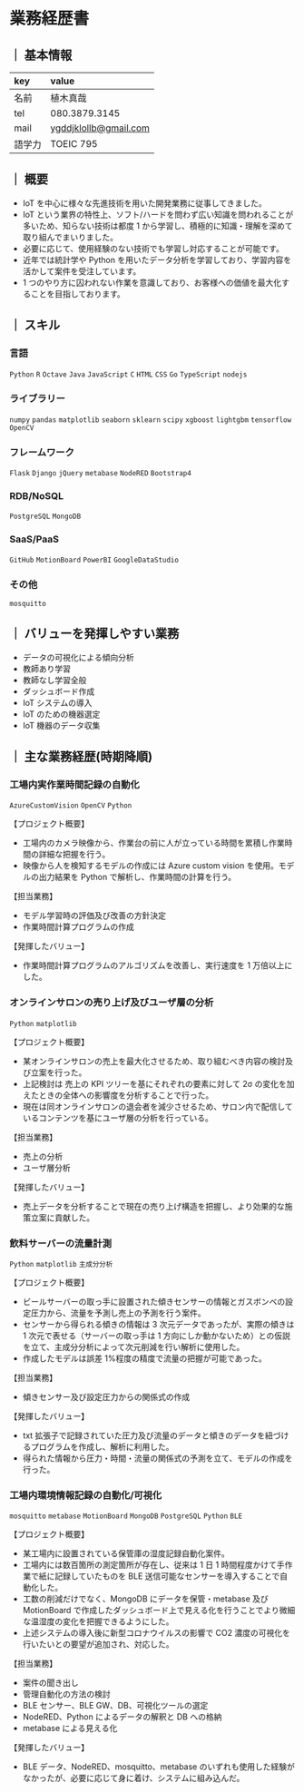# 業務経歴書

## ｜ 基本情報

| key    | value                 |
| :----- | :-------------------- |
| 名前   | 植木真哉              |
| tel    | 080.3879.3145         |
| mail   | ygddjklollb@gmail.com |
| 語学力 | TOEIC 795             |

<!-- | ポートフォリオ | xxx| -->

## ｜ 概要

- IoT を中心に様々な先進技術を用いた開発業務に従事してきました。
- IoT という業界の特性上、ソフト/ハードを問わず広い知識を問われることが多いため、知らない技術は都度 1 から学習し、積極的に知識・理解を深めて取り組んでまいりました。
- 必要に応じて、使用経験のない技術でも学習し対応することが可能です。
- 近年では統計学や Python を用いたデータ分析を学習しており、学習内容を活かして案件を受注しています。
- 1 つのやり方に囚われない作業を意識しており、お客様への価値を最大化することを目指しております。

## ｜ スキル

### 言語

`Python` `R` `Octave` `Java` `JavaScript` `C` `HTML` `CSS` `Go` `TypeScript` `nodejs`

### ライブラリー

`numpy` `pandas` `matplotlib` `seaborn` `sklearn` `scipy` `xgboost` `lightgbm` `tensorflow` `OpenCV`

### フレームワーク

`Flask` `Django` `jQuery` `metabase` `NodeRED` `Bootstrap4`

### RDB/NoSQL

`PostgreSQL` `MongoDB`

### SaaS/PaaS

`GitHub` `MotionBoard` `PowerBI` `GoogleDataStudio`

### その他

`mosquitto`

## ｜ バリューを発揮しやすい業務

- データの可視化による傾向分析
- 教師あり学習
- 教師なし学習全般
- ダッシュボード作成
- IoT システムの導入
- IoT のための機器選定
- IoT 機器のデータ収集

## ｜ 主な業務経歴(時期降順)

### 工場内実作業時間記録の自動化

`AzureCustomVision` `OpenCV` `Python`

【プロジェクト概要】

- 工場内のカメラ映像から、作業台の前に人が立っている時間を累積し作業時間の詳細な把握を行う。
- 映像から人を検知するモデルの作成には Azure custom vision を使用。モデルの出力結果を Python で解析し、作業時間の計算を行う。

【担当業務】

- モデル学習時の評価及び改善の方針決定
- 作業時間計算プログラムの作成

【発揮したバリュー】

- 作業時間計算プログラムのアルゴリズムを改善し、実行速度を 1 万倍以上にした。

### オンラインサロンの売り上げ及びユーザ層の分析

`Python` `matplotlib`

【プロジェクト概要】

- 某オンラインサロンの売上を最大化させるため、取り組むべき内容の検討及び立案を行った。
- 上記検討は 売上の KPI ツリーを基にそれぞれの要素に対して 2σ の変化を加えたときの全体への影響度を分析することで行った。
- 現在は同オンラインサロンの退会者を減少させるため、サロン内で配信しているコンテンツを基にユーザ層の分析を行っている。

【担当業務】

- 売上の分析
- ユーザ層分析

【発揮したバリュー】

- 売上データを分析することで現在の売り上げ構造を把握し、より効果的な施策立案に貢献した。

### 飲料サーバーの流量計測

`Python` `matplotlib` `主成分分析`

【プロジェクト概要】

- ビールサーバーの取っ手に設置された傾きセンサーの情報とガスボンベの設定圧力から、流量を予測し売上の予測を行う案件。
- センサーから得られる傾きの情報は 3 次元データであったが、実際の傾きは 1 次元で表せる（サーバーの取っ手は 1 方向にしか動かないため）との仮説を立て、主成分分析によって次元削減を行い解析に使用した。
- 作成したモデルは誤差 1%程度の精度で流量の把握が可能であった。

【担当業務】

- 傾きセンサー及び設定圧力からの関係式の作成

【発揮したバリュー】

- txt 拡張子で記録されていた圧力及び流量のデータと傾きのデータを紐づけるプログラムを作成し、解析に利用した。
- 得られた情報から圧力・時間・流量の関係式の予測を立て、モデルの作成を行った。

### 工場内環境情報記録の自動化/可視化

`mosquitto` `metabase` `MotionBoard` `MongoDB` `PostgreSQL` `Python` `BLE`

【プロジェクト概要】

- 某工場内に設置されている保管庫の湿度記録自動化案件。
- 工場内には数百箇所の測定箇所が存在し、従来は 1 日 1 時間程度かけて手作業で紙に記録していたものを BLE 送信可能なセンサーを導入することで自動化した。
- 工数の削減だけでなく、MongoDB にデータを保管・metabase 及び MotionBoard で作成したダッシュボード上で見える化を行うことでより微細な温湿度の変化を把握できるようにした。
- 上述システムの導入後に新型コロナウイルスの影響で CO2 濃度の可視化を行いたいとの要望が追加され、対応した。

【担当業務】

- 案件の聞き出し
- 管理自動化の方法の検討
- BLE センサー、BLE GW、DB、可視化ツールの選定
- NodeRED、Python によるデータの解釈と DB への格納
- metabase による見える化

【発揮したバリュー】

- BLE データ、NodeRED、mosquitto、metabase のいずれも使用した経験がなかったが、必要に応じて身に着け、システムに組み込んだ。
